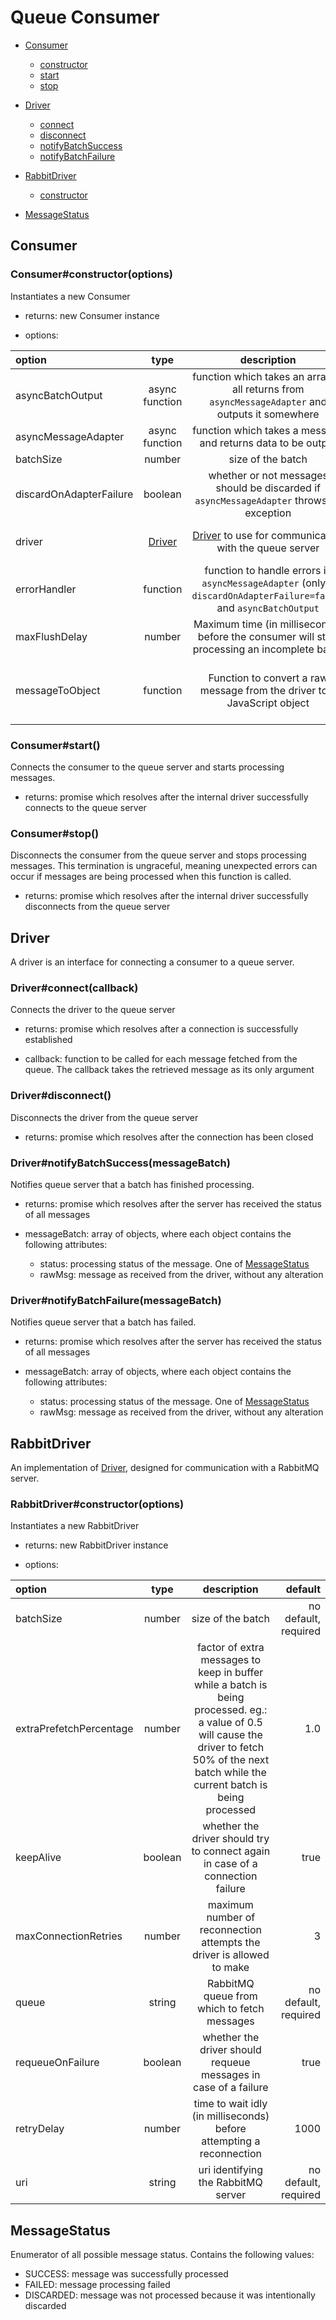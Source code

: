 # Queue Consumer
- [Consumer](#consumer)
  - [constructor](#consumer_constructor)
  - [start](#consumer_start)
  - [stop](#consumer_stop)

- [Driver](#driver)
  - [connect](#driver_connect)
  - [disconnect](#driver_disconnect)
  - [notifyBatchSuccess](#driver_notifybatchsuccess)
  - [notifyBatchFailure](#driver_notifybatchfailure)

- [RabbitDriver](#rabbitdriver)
  - [constructor](#rabbitdriver_constructor)

- [MessageStatus](#messagestatus)


## Consumer

### Consumer#constructor(options)

Instantiates a new Consumer

- returns: new Consumer instance


- options:

| option              | type            | description         | default     |
| :------------------ | :-------------: | :-----------------: | --------------: |
| asyncBatchOutput    |  async function | function which takes an array of all returns from `asyncMessageAdapter` and outputs it somewhere | no default, required |
| asyncMessageAdapter |  async function | function which takes a message and returns data to be output | identity function |
| batchSize           |  number         | size of the batch   | 10 |
| discardOnAdapterFailure |  boolean    | whether or not messages should be discarded if `asyncMessageAdapter` throws an exception | true |
| driver              | [Driver](#driver) | [Driver](#driver) to use for communicating with the queue server | no default, required |
| errorHandler        |  function       | function to handle errors in `asyncMessageAdapter` (only if `discardOnAdapterFailure=false`) and `asyncBatchOutput` | logs errors to standard error |
| maxFlushDelay       |  number         | Maximum time (in milliseconds) before the consumer will start processing an incomplete batch | 10000 |
| messageToObject     |  function       | Function to convert a raw message from the driver to a JavaScript object | converts contents from an amqplib message |

### Consumer#start()

Connects the consumer to the queue server and starts processing messages.

- returns: promise which resolves after the internal driver successfully connects to the queue server

### Consumer#stop()

Disconnects the consumer from the queue server and stops processing messages. This termination is ungraceful, meaning unexpected errors can occur if messages are being processed when this function is called.

- returns: promise which resolves after the internal driver successfully disconnects from the queue server

## Driver

A driver is an interface for connecting a consumer to a queue server.

### Driver#connect(callback)

Connects the driver to the queue server

- returns: promise which resolves after a connection is successfully established

- callback: function to be called for each message fetched from the queue. The callback takes the retrieved message as its only argument

### Driver#disconnect()

Disconnects the driver from the queue server

- returns: promise which resolves after the connection has been closed

### Driver#notifyBatchSuccess(messageBatch)

Notifies queue server that a batch has finished processing.

- returns: promise which resolves after the server has received the status of all messages

- messageBatch: array of objects, where each object contains the following attributes:
  - status: processing status of the message. One of [MessageStatus](#message-status)
  - rawMsg: message as received from the driver, without any alteration

### Driver#notifyBatchFailure(messageBatch)

Notifies queue server that a batch has failed.

- returns: promise which resolves after the server has received the status of all messages

- messageBatch: array of objects, where each object contains the following attributes:
  - status: processing status of the message. One of [MessageStatus](#message-status)
  - rawMsg: message as received from the driver, without any alteration

## RabbitDriver

An implementation of [Driver](#driver), designed for communication with a RabbitMQ server.

### RabbitDriver#constructor(options)


Instantiates a new RabbitDriver

- returns: new RabbitDriver instance


- options:

| option              | type            | description         | default     |
| :------------------ | :-------------: | :-----------------: | --------------: |
| batchSize           |  number         | size of the batch   | no default, required |
| extraPrefetchPercentage | number      | factor of extra messages to keep in buffer while a batch is being processed. eg.: a value of 0.5 will cause the driver to fetch 50% of the next batch while the current batch is being processed | 1.0 |
| keepAlive    | boolean                | whether the driver should try to connect again in case of a connection failure | true |
| maxConnectionRetries | number         | maximum number of reconnection attempts the driver is allowed to make | 3 |
| queue               | string          | RabbitMQ queue from which to fetch messages | no default, required |
| requeueOnFailure     | boolean        | whether the driver should requeue messages in case of a failure | true |
| retryDelay | number | time to wait idly (in milliseconds) before attempting a reconnection | 1000 |
| uri                 | string          | uri identifying the RabbitMQ server | no default, required |

## MessageStatus

Enumerator of all possible message status. Contains the following values:

- SUCCESS: message was successfully processed
- FAILED: message processing failed
- DISCARDED: message was not processed because it was intentionally discarded

